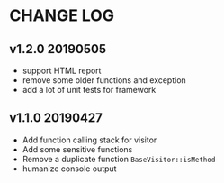 # CHANGE LOG

## v1.2.0 20190505

- support HTML report
- remove some older functions and exception
- add a lot of unit tests for framework

## v1.1.0 20190427

- Add function calling stack for visitor
- Add some sensitive functions 
- Remove a duplicate function `BaseVisitor::isMethod`
- humanize console output